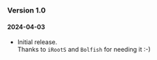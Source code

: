 ### Version 1.0

#### 2024-04-03

* Initial release. <br/>
  Thanks to `iRootS` and `Bolfish` for needing it :-)